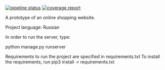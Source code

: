 [![pipeline status](https://gitlab.informatics.ru/matulka/abacaba-final/badges/master/pipeline.svg)](https://gitlab.informatics.ru/matulka/abacaba-final/commits/master)
[![coverage report](https://gitlab.informatics.ru/matulka/abacaba-final/badges/master/coverage.svg)](https://gitlab.informatics.ru/matulka/abacaba-final/commits/master)

A prototype of an online shopping website.

Project language: Russian

In order to run the server, type:

python manage.py runserver

Requirements to run the project are specified in requirements.txt
To install the requirements, run
pip3 install -r requirements.txt
